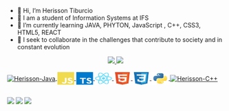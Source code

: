 - 👋 Hi, I’m Herisson Tiburcio
- 👀 I am a student of Information Systems at IFS
- 🌱 I’m currently learning  JAVA, PHYTON, JavaScript , C++, CSS3, HTML5, REACT
- 💞️ I seek to collaborate in the challenges that contribute to society and in constant evolution

<div align="center">
  <a href="https://github.com/herissontiburcio">
  <img height="180em" src="https://github-readme-stats.vercel.app/api?username=herissontiburcio&show_icons=true&theme=dracula"/>
  <img height="180em" src="https://github-readme-stats.vercel.app/api/top-langs/?username=herissontiburcio&layout=compact&langs_count=7&theme=dracula"/>
</div>
<div style="display: inline_block"><br>
  <img align="center" alt="Herisson-Java" height="30" width="40" src="https://cdn.jsdelivr.net/gh/devicons/devicon/icons/java/java-original-wordmark.svg">
  <img align="center" alt="Herisson-Js" height="30" width="40" src="https://raw.githubusercontent.com/devicons/devicon/master/icons/javascript/javascript-plain.svg">
  <img align="center" alt="Herisson-Ts" height="30" width="40" src="https://raw.githubusercontent.com/devicons/devicon/master/icons/typescript/typescript-plain.svg">
  <img align="center" alt="Herisson-React" height="30" width="40" src="https://raw.githubusercontent.com/devicons/devicon/master/icons/react/react-original.svg">
  <img align="center" alt="Herisson-HTML" height="30" width="40" src="https://raw.githubusercontent.com/devicons/devicon/master/icons/html5/html5-original.svg">
  <img align="center" alt="Herisson-CSS" height="30" width="40" src="https://raw.githubusercontent.com/devicons/devicon/master/icons/css3/css3-original.svg">
  <img align="center" alt="Herisson-Python" height="30" width="40" src="https://raw.githubusercontent.com/devicons/devicon/master/icons/python/python-original.svg">
  <img align="center" alt="Herisson-C++" height="30" width="40" src="https://cdn.jsdelivr.net/gh/devicons/devicon/icons/cplusplus/cplusplus-original.svg">
</div>
  
  ##
 
<div> 
  <a href="https://www.instagram.com/herisson_tiburcio" target="_blank"><img src="https://img.shields.io/badge/-Instagram-%23E4405F?style=for-the-badge&logo=instagram&logoColor=white" target="_blank"></a>
  <a href = "herisson.tiburcio@gmail.com"><img src="https://img.shields.io/badge/-Gmail-%23333?style=for-the-badge&logo=gmail&logoColor=white" target="_blank"></a>
  <a href="https://www.linkedin.com/in/herisson-tiburcio" target="_blank"><img src="https://img.shields.io/badge/-LinkedIn-%230077B5?style=for-the-badge&logo=linkedin&logoColor=white" target="_blank"></a> 
 
 
</div>

<!---
herissontiburcio/herissontiburcio is a ✨ special ✨ repository because its `README.md` (this file) appears on your GitHub profile.
You can click the Preview link to take a look at your changes.
--->

